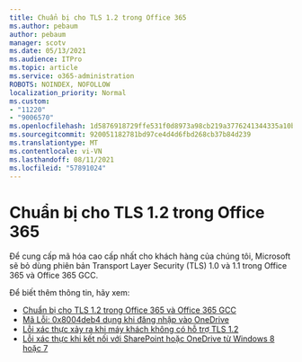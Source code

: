 ```yaml
---
title: Chuẩn bị cho TLS 1.2 trong Office 365
ms.author: pebaum
author: pebaum
manager: scotv
ms.date: 05/13/2021
ms.audience: ITPro
ms.topic: article
ms.service: o365-administration
ROBOTS: NOINDEX, NOFOLLOW
localization_priority: Normal
ms.custom:
- "11220"
- "9006570"
ms.openlocfilehash: 1d5876918729ffe531f0d8973a98cb219a3776241344335a10b4cde4d0775a99
ms.sourcegitcommit: 920051182781bd97ce4d4d6fbd268cb37b84d239
ms.translationtype: MT
ms.contentlocale: vi-VN
ms.lasthandoff: 08/11/2021
ms.locfileid: "57891024"
---
```

# <a name="preparing-for-tls-12-in-office-365"></a>Chuẩn bị cho TLS 1.2 trong Office 365

Để cung cấp mã hóa cao cấp nhất cho khách hàng của chúng tôi, Microsoft sẽ bỏ dùng phiên bản Transport Layer Security (TLS) 1.0 và 1.1 trong Office 365 và Office 365 GCC. 

Để biết thêm thông tin, hãy xem:

- [Chuẩn bị cho TLS 1.2 trong Office 365 và Office 365 GCC](https://docs.microsoft.com/microsoft-365/compliance/prepare-tls-1.2-in-office-365)
- [Mã Lỗi: 0x8004deb4 dụng khi đăng nhập vào OneDrive](https://support.microsoft.com/office/error-code-0x8004deb4-when-signing-in-to-onedrive-e8a8d97c-a87e-4dda-a67e-bae4fef05dcb)
- [Lỗi xác thực xảy ra khi máy khách không có hỗ trợ TLS 1.2](https://docs.microsoft.com/sharepoint/troubleshoot/administration/authentication-errors-tls12-support)
- [Lỗi xác thực khi kết nối với SharePoint hoặc OneDrive từ Windows 8 hoặc 7](https://docs.microsoft.com/sharepoint/troubleshoot/administration/authentication-errors-windows7)